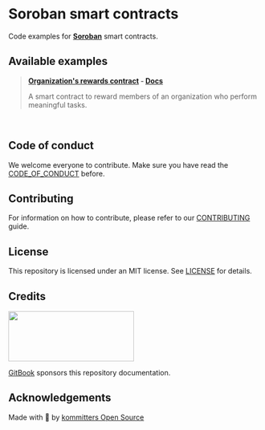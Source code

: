 # Soroban smart contracts
Code examples for **[Soroban][soroban]** smart contracts.

## Available examples

> **[Organization's rewards contract][sc-rewards]  -  [Docs][sc-gitbook]**
> 
> A smart contract to reward members of an organization who perform meaningful tasks.

<br/>

## Code of conduct

We welcome everyone to contribute. Make sure you have read the [CODE_OF_CONDUCT][coc] before.

## Contributing

For information on how to contribute, please refer to our [CONTRIBUTING][contributing] guide.

## License

This repository is licensed under an MIT license. See [LICENSE][license] for details.

## Credits

[<img src="https://user-images.githubusercontent.com/39246879/198380259-b9615598-0dd2-4a35-9402-c7ac2896fa53.svg"  width="250" height="100">][gitbook]

[GitBook][gitbook] sponsors this repository documentation.

## Acknowledgements

Made with 💙 by [kommitters Open Source](https://kommit.co)


[gitbook]: https://www.gitbook.com/
[soroban]: https://soroban.stellar.org/
[coc]: https://github.com/kommitters/soroban_smart_contracts/blob/main/CODE_OF_CONDUCT.md
[sc-rewards]: https://github.com/kommitters/soroban_smart_contracts/blob/main/org_rewards/
[sc-gitbook]: https://kommitters.gitbook.io/soroban-examples/
[contributing]: https://github.com/kommitters/soroban_smart_contracts/blob/main/CONTRIBUTING.md
[license]: https://github.com/kommitters/soroban_smart_contracts/blob/main/LICENSEA

